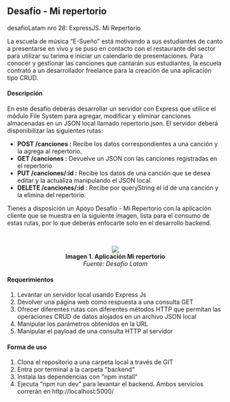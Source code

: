 ## Desafío - Mi repertorio
desafioLatam nro 28: ExpressJS. Mi Repertorio

La escuela de música “E-Sueño” está motivando a sus estudiantes de canto a presentarse en vivo y se puso en contacto con el restaurante del sector para utilizar su tarima e iniciar un calendario de presentaciones. Para conocer y gestionar las canciones que cantarán sus estudiantes, la escuela contrató a un desarrollador freelance para la creación de una aplicación tipo CRUD.

#### Descripción

En este desafío deberás desarrollar un servidor con Express que utilice el módulo File System para agregar, modificar y eliminar canciones almacenadas en un JSON local llamado repertorio.json.
El servidor deberá disponibilizar las siguientes rutas:

- **POST /canciones :** Recibe los datos correspondientes a una canción y la agrega al repertorio.
- **GET /canciones :** Devuelve un JSON con las canciones registradas en el repertorio
- **PUT /canciones/:id :** Recibe los datos de una canción que se desea editar y la actualiza manipulando el JSON local.
- **DELETE /canciones/:id :** Recibe por queryString el id de una canción y la elimina del repertorio.

Tienes a disposición un Apoyo Desafío - Mi Repertorio con la aplicación cliente que se muestra en la siguiente imagen, lista para el consumo de estas rutas, por lo que deberás enfocarte solo en el desarrollo backend.

</br>
<p style="text-align: center"><img src="https://github.com/user-attachments/assets/4cd921cb-5ff8-4f87-a251-c25ea746d693">
    </br>
    <b>Imagen 1. Aplicación Mi repertorio</b>
    </br>
    <i>Fuente: Desafío Latam</i>
</p>

#### Requerimientos

1. Levantar un servidor local usando Express Js
2. Devolver una página web como respuesta a una consulta GET
3. Ofrecer diferentes rutas con diferentes métodos HTTP que permitan las operaciones CRUD de datos alojados en un archivo JSON local
4. Manipular los parámetros obtenidos en la URL
5. Manipular el payload de una consulta HTTP al servidor


#### Forma de uso

1. Clona el repositorio a una carpeta local a través de GIT
2. Entra por terminal a la carpeta "backend"
3. Instala las dependencias con "npm install"
4. Ejecuta "npm run dev" para levantar el backend. Ambos servicios correrán en http://localhost:5000/
